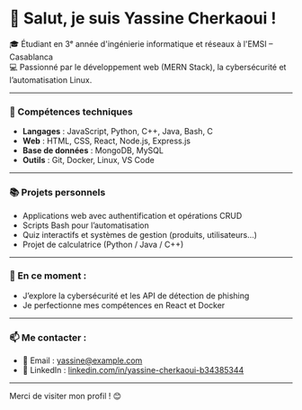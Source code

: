 # 👋 Salut, je suis Yassine Cherkaoui !

🎓 Étudiant en 3ᵉ année d'ingénierie informatique et réseaux à l'EMSI – Casablanca  
💻 Passionné par le développement web (MERN Stack), la cybersécurité et l’automatisation Linux.

---

### 🚀 Compétences techniques
- **Langages** : JavaScript, Python, C++, Java, Bash, C
- **Web** : HTML, CSS, React, Node.js, Express.js
- **Base de données** : MongoDB, MySQL
- **Outils** : Git, Docker, Linux, VS Code

---

### 📚 Projets personnels
- Applications web avec authentification et opérations CRUD
- Scripts Bash pour l’automatisation
- Quiz interactifs et systèmes de gestion (produits, utilisateurs…)
- Projet de calculatrice (Python / Java / C++)

---

### 🌱 En ce moment :
- J’explore la cybersécurité et les API de détection de phishing
- Je perfectionne mes compétences en React et Docker

---

### 📫 Me contacter :
- 📧 Email : [yassine@example.com](mailto:yassine@example.com)
- 💼 LinkedIn : [linkedin.com/in/yassine-cherkaoui-b34385344](https://www.linkedin.com/in/yassine-cherkaoui-b34385344/)

---

Merci de visiter mon profil ! 😊
